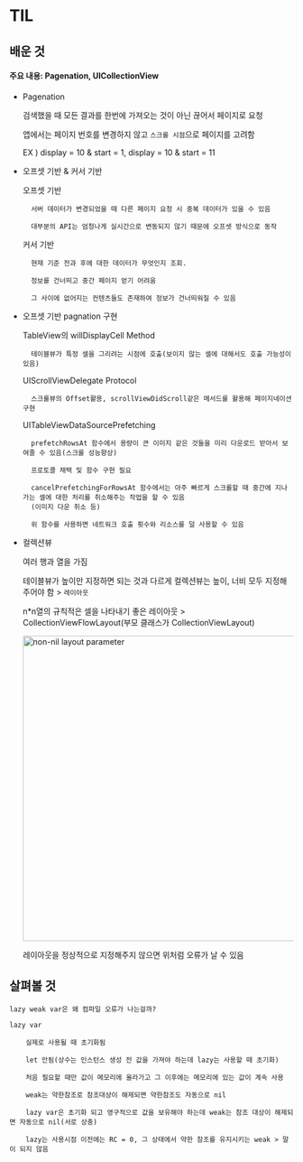 # TIL

## 배운 것

#### 주요 내용: Pagenation, UICollectionView

* Pagenation

    검색했을 때 모든 결과를 한번에 가져오는 것이 아닌 끊어서 페이지로 요청

    앱에서는 페이지 번호를 변경하지 않고 `스크롤 시점`으로 페이지를 고려함

    EX ) display = 10 & start = 1, display = 10 & start = 11
  
* 오프셋 기반 & 커서 기반

    오프셋 기반

        서버 데이터가 변경되었을 때 다른 페이지 요청 시 중복 데이터가 있을 수 있음

        대부분의 API는 엄청나게 실시간으로 변동되지 않기 때문에 오프셋 방식으로 동작
        
    커서 기반

        현재 기준 전과 후에 대한 데이터가 무엇인지 조회. 
        
        정보를 건너띄고 중간 페이지 얻기 어려움

        그 사이에 없어지는 컨텐츠들도 존재하여 정보가 건너띄워질 수 있음

* 오프셋 기반 pagnation 구현

    TableView의 willDisplayCell Method   

        테이블뷰가 특정 셀을 그리려는 시점에 호출(보이지 않는 셀에 대해서도 호출 가능성이 있음)

    UIScrollViewDelegate Protocol

        스크롤뷰의 Offset활용, scrollViewDidScroll같은 메서드를 활용해 페이지네이션 구현

    UITableViewDataSourcePrefetching

        prefetchRowsAt 함수에서 용량이 큰 이미지 같은 것들을 미리 다운로드 받아서 보여줄 수 있음(스크롤 성능향상)

        프로토콜 채택 및 함수 구현 필요

        cancelPrefetchingForRowsAt 함수에서는 아주 빠르게 스크롤할 때 중간에 지나가는 셀에 대한 처리를 취소해주는 작업을 할 수 있음
        (이미지 다운 취소 등)

        위 함수를 사용하면 네트워크 호출 횟수와 리소스를 덜 사용할 수 있음
        

* 컬렉션뷰

    여러 행과 열을 가짐

    테이블뷰가 높이만 지정하면 되는 것과 다르게 컬렉션뷰는 높이, 너비 모두 지정해주어야 함 > `레이아웃`

    n*n열의 규칙적은 셀을 나타내기 좋은 레이아웃 > CollectionViewFlowLayout(부모 클래스가 CollectionViewLayout)

    <img width="541" alt="non-nil layout parameter" src="https://github.com/dream7739/TIL/assets/24262395/82610b95-a350-4f0d-89ff-ef63cea84c84">

    레이아웃을 정상적으로 지정해주지 않으면 위처럼 오류가 날 수 있음

## 살펴볼 것

    lazy weak var은 왜 컴파일 오류가 나는걸까?

    lazy var 
        
        실제로 사용될 때 초기화됨

        let 안됨(상수는 인스턴스 생성 전 값을 가져야 하는데 lazy는 사용할 때 초기화)

        처음 필요할 때만 값이 메모리에 올라가고 그 이후에는 메모리에 있는 값이 계속 사용

        weak는 약한참조로 참조대상이 해제되면 약한참조도 자동으로 nil

        lazy var은 초기화 되고 영구적으로 값을 보유해야 하는데 weak는 참조 대상이 해제되면 자동으로 nil(서로 상충)

        lazy는 사용시점 이전에는 RC = 0, 그 상태에서 약한 참조를 유지시키는 weak > 말이 되지 않음
